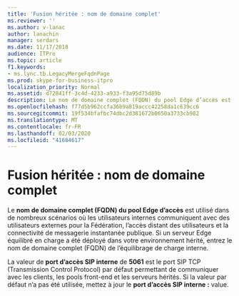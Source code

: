 ```yaml
---
title: 'Fusion héritée : nom de domaine complet'
ms.reviewer: ''
ms.author: v-lanac
author: lanachin
manager: serdars
ms.date: 11/17/2018
audience: ITPro
ms.topic: article
f1.keywords:
- ms.lync.tb.LegacyMergeFqdnPage
ms.prod: skype-for-business-itpro
localization_priority: Normal
ms.assetid: d72841ff-3c4d-4233-a933-f3a95d75d89b
description: Le nom de domaine complet (FQDN) du pool Edge d’accès est utilisé dans de nombreux scénarios où les utilisateurs internes communiquent avec des utilisateurs externes pour la Fédération, l’accès distant des utilisateurs et la connectivité de messagerie instantanée publique. Si un serveur Edge équilibré en charge a été déployé dans votre environnement hérité, entrez le nom de domaine complet (FQDN) de l’équilibrage de charge interne.
ms.openlocfilehash: f77d5b962ccfa36b9a819accc42258da1c639cc6
ms.sourcegitcommit: 19f534bfafbc74dbc2d381672b0650a3733cb982
ms.translationtype: MT
ms.contentlocale: fr-FR
ms.lasthandoff: 02/03/2020
ms.locfileid: "41684617"
---
```

# <a name="legacy-merge-fqdn"></a>Fusion héritée : nom de domaine complet
 
Le **nom de domaine complet (FQDN) du pool Edge d’accès** est utilisé dans de nombreux scénarios où les utilisateurs internes communiquent avec des utilisateurs externes pour la Fédération, l’accès distant des utilisateurs et la connectivité de messagerie instantanée publique. Si un serveur Edge équilibré en charge a été déployé dans votre environnement hérité, entrez le nom de domaine complet (FQDN) de l’équilibrage de charge interne.
  
La valeur de **port d’accès SIP interne** de **5061** est le port SIP TCP (Transmission Control Protocol) par défaut permettant de communiquer avec les clients, les pools front-end et les serveurs hérités. Si la valeur par défaut n’a pas été utilisée, mettez à jour le **port d’accès SIP interne :** value.
  

